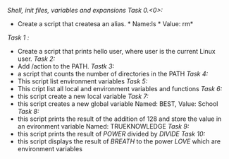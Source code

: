 *Shell, init files, variables and expansions*
*Task 0.<0>:*
   * Create a script that createsa an alias.
         * Name:ls
          * Value: rm*

*Task 1 :*
  * Create a script that prints hello user, where user is the current Linux user.
*Task 2:*
  * Add /action to the PATH.
*Tastk 3:*
  * a script that counts the number of directories in the PATH
*Task 4:*
  * This script list environment variables
*Task 5:*
  * This cript list all local and environment variables and functions
*Task 6:*
  * this script create a new local variable
*Task 7:*
  * this script creates a new global variable Named: BEST, Value: School
*Task 8:*
  * this script prints the result of the addition of 128 and store the value in an evironment variable Named: TRUEKNOWLEDGE
*Task 9:*
  * this script prints the result of *POWER* divided by *DIVIDE*
*Task 10:*
  * this script displays the result of *BREATH* to the power *LOVE* which are environment variables
